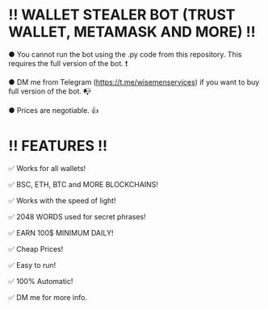 # ‼ WALLET STEALER BOT (TRUST WALLET, METAMASK AND MORE) ‼
● You cannot run the bot using the .py code from this repository. This requires the full version of the bot. ❗

● DM me from Telegram (https://t.me/wisemenservices) if you want to buy full version of the bot. 📭

● Prices are negotiable. 👍
# !! FEATURES !!
✅ Works for all wallets!

✅ BSC, ETH, BTC and MORE BLOCKCHAINS!

✅ Works with the speed of light!

✅ 2048 WORDS used for secret phrases!

✅ EARN 100$ MINIMUM DAILY!

✅ Cheap Prices!

✅ Easy to run!

✅ 100% Automatic!

✅ DM me for more info.
